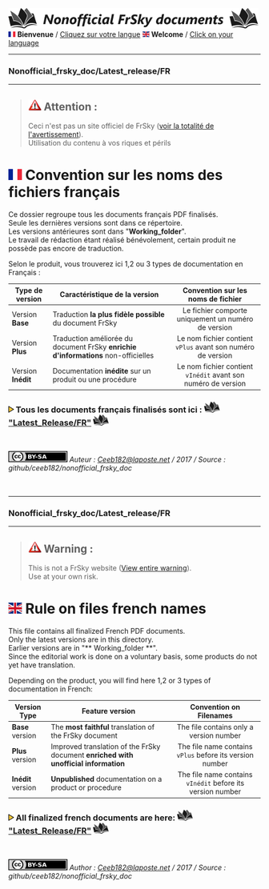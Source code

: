 ![Logo Dépos](../../_media/Logo-NonofficialFrSkydocuments-h41.png "Traductions de documents FrSky") 
[![Flag FR>](../../_media/Flag_FRh11.png "Français")](#FR_Section) **Bienvenue** / [Cliquez sur votre langue](#FR_Section)
[![Flag EN>](../../_media/Flag_ENh11.png "English")](#EN_Section) **Welcome** / [Click on your language](#EN_Section)

----------------------------------------------------------------------------------

### Nonofficial\_frsky\_doc/Latest_release/FR <a name="FR_Section"></a>  

----------------------------------------------------------------------------------

>## ![Warning>](../../_media/Logo-warning.png "Mise en garde") Attention :  
>Ceci n'est pas un site officiel de FrSky ([voir la totalité de l'avertissement](../../README.MD)).  
>Utilisation du contenu à vos riques et périls  


# ![Flag FR>](../../_media/Flag_FR.png "Français") Convention sur les noms des fichiers français
Ce dossier regroupe tous les documents français PDF finalisés.  
Seule les dernières versions sont dans ce répertoire.  
Les versions antérieures sont dans "**Working\_folder**".  
Le travail de rédaction étant réalisé bénévolement, certain produit ne possède pas encore de traduction.

Selon le produit, vous trouverez ici 1,2 ou 3 types de documentation en Français :

| Type de version   | Caractéristique de la version                                                    | Convention sur les noms de fichier                          |
|-------------------|----------------------------------------------------------------------------------|:-----------------------------------------------------------:|
| Version **Base**  |Traduction **la plus fidèle possible** du document FrSky                          |Le fichier comporte uniquement un numéro de version          |
| Version **Plus**  |Traduction améliorée du document FrSky **enrichie d'informations** non-officielles|Le nom fichier contient `vPlus` avant son numéro de version  |
| Version **Inédit**|Documentation **inédite** sur un produit ou une procédure                         |Le nom fichier contient `vInédit` avant son numéro de version|


### ![Puce>](../../_media/Logo-PuceTriJN.png) Tous les documents français finalisés sont ici : ![Book](../../_media/Logo-Book.png "Doc PDF") ["Latest_Release/FR"](../../Latest_Release/FR) ![Book](../../_media/Logo-Book.png "Doc PDF")

<br>

![<Logo CCBYSA>](../../_media/Logo-CCBYSAh22.png "Creatice Commons By Sa") *Auteur : Ceeb182@laposte.net / 2017 / Source : github/ceeb182/nonofficial_frsky_doc*
<br>
<br>
<br>

-------------

### Nonofficial\_frsky\_doc/Latest_release/FR <a name="EN_Section"></a>  

-------------


>## ![Warning>](../../_media/Logo-warning.png "Warning") Warning :<a name="FR_Section"></a>
>This is not a FrSky website ([View entire warning](../../README.MD)).  
>Use at your own risk.  

# ![Flag EN>](../../_media/Flag_EN.png "English") Rule on files french names  
This file contains all finalized French PDF documents.  
Only the latest versions are in this directory.  
Earlier versions are in "** Working\_folder **".  
Since the editorial work is done on a voluntary basis, some products do not yet have translation.  

Depending on the product, you will find here 1,2 or 3 types of documentation in French:  

| Version Type      | Feature version                                                                   | Convention on Filenames                                     |
|-------------------|-----------------------------------------------------------------------------------|:-----------------------------------------------------------:|
| **Base** version  |The **most faithful** translation of the FrSky document                            |The file contains only a version number                      |
| **Plus** version  |Improved translation of the FrSky document **enriched with unofficial information**|The file name contains `vPlus` before its version number     |
| **Inédit** version|**Unpublished** documentation on a product or procedure                            |The file name contains `vInédit` before its version number   |

### ![Puce>](../../_media/Logo-PuceTriJN.png) All finalized french documents are here: ![Book](../../_media/Logo-Book.png "Doc PDF") ["Latest_Release/FR"](../../Latest_Release/FR) ![Book](../_media/Logo-Book.png "Doc PDF")
<br>

![<Logo CCBYSA>](../../_media/Logo-CCBYSAh22.png "Creatice Commons By Sa") *Author : Ceeb182@laposte.net / 2017 / Source : github/ceeb182/nonofficial_frsky_doc*